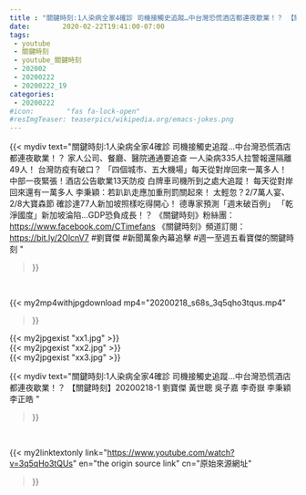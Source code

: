 ```yaml
---
title : "關鍵時刻:1人染病全家4確診 司機接觸史追蹤…中台灣恐慌酒店都連夜歇業！？ 【關鍵時刻】20200218-1 劉寶傑 黃世聰 吳子嘉 李奇嶽 李秉穎 李正皓 "
date:        2020-02-22T19:41:00-07:00
tags:
 - youtube
 - 關鍵時刻
 - youtube_關鍵時刻
 - 202002
 - 20200222
 - 20200222_19
categories:
 - 20200222
#icon:        "fas fa-lock-open"
#resImgTeaser: teaserpics/wikipedia.org/emacs-jokes.png
---
```


{{< mydiv text="關鍵時刻:1人染病全家4確診 司機接觸史追蹤…中台灣恐慌酒店都連夜歇業！？ 家人公司、餐廳、醫院通通要追查 一人染病335人拉警報還隔離49人！ 台灣防疫有破口？ 「四個城市、五大機場」每天從對岸回來一萬多人！ 中部一夜緊張！酒店公告歇業13天防疫 白牌車司機所到之處大追蹤！ 每天從對岸回來還有一萬多人 李秉穎：若趴趴走應加重刑罰關起來！ 太輕忽？2/7萬人宴、2/8大寶森節 確診達77人新加坡照樣吃得開心！ 德專家預測「週末破百例」 「乾淨國度」新加坡淪陷…GDP恐負成長！？  《關鍵時刻》粉絲團：https://www.facebook.com/CTimefans 《關鍵時刻》頻道訂閱：https://bit.ly/2OlcnV7  #劉寶傑 #新聞萬象內幕追擊 #週一至週五看寶傑的關鍵時刻 "
>}}
<br>


{{< my2mp4withjpgdownload mp4="20200218_s68s_3q5qho3tqus.mp4"
>}}

{{< my2jpgexist "xx1.jpg" >}}<br>
{{< my2jpgexist "xx2.jpg" >}}<br>
{{< my2jpgexist "xx3.jpg" >}}<br>



{{< mydiv text="關鍵時刻:1人染病全家4確診 司機接觸史追蹤…中台灣恐慌酒店都連夜歇業！？ 【關鍵時刻】20200218-1 劉寶傑 黃世聰 吳子嘉 李奇嶽 李秉穎 李正皓 "
>}}
<br>

{{< my2linktextonly link="https://www.youtube.com/watch?v=3q5qHo3tQUs"
en="the origin source link" cn="原始來源網址"
>}}


<br>

